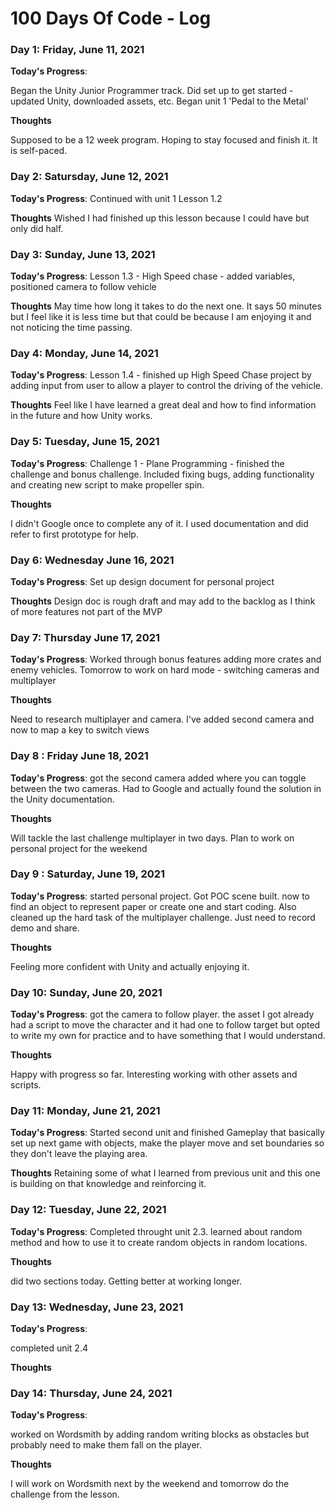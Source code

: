 # 100 Days Of Code - Log


### Day 1: Friday, June 11, 2021

**Today's Progress**: 

Began the Unity Junior Programmer track. Did set up to get started - updated Unity, downloaded assets, etc. Began unit 1 'Pedal to the Metal'

**Thoughts** 

Supposed to be a 12 week program. Hoping to stay focused and finish it. It is self-paced.

### Day 2: Satursday, June 12, 2021

**Today's Progress**:
Continued with unit 1 Lesson 1.2

**Thoughts**
Wished I had finished up this lesson because I could have but only did half. 

### Day 3: Sunday, June 13, 2021

**Today's Progress**:
Lesson 1.3 - High Speed chase - added variables, positioned camera to follow vehicle

**Thoughts**
May time how long it takes to do the next one. It says 50 minutes but I feel like it is less time but that could be because I am enjoying it and not noticing the time passing.

### Day 4: Monday, June 14, 2021

**Today's Progress**:
Lesson 1.4 - finished up High Speed Chase project by adding input from user to allow a player to control the driving of the vehicle.

**Thoughts**
Feel like I have learned a great deal and how to find information in the future and how Unity works.

### Day 5: Tuesday, June 15, 2021

**Today's Progress**:
Challenge 1 - Plane Programming - finished the challenge and bonus challenge. Included fixing bugs, adding functionality and creating new script to make propeller spin.

**Thoughts**

I didn't Google once to complete any of it. I used documentation and did refer to first prototype for help.

### Day 6: Wednesday June 16, 2021

**Today's Progress**:
Set up design document for personal project

**Thoughts**
Design doc is rough draft and may add to the backlog as I think of more features not part of the MVP

### Day 7: Thursday June 17, 2021

**Today's Progress**:
Worked through bonus features adding more crates and enemy vehicles. Tomorrow to work on hard mode - switching cameras and multiplayer

**Thoughts**

Need to research multiplayer and camera. I've added second camera and now to map a key to switch views

### Day 8 : Friday June 18, 2021

**Today's Progress**:
got the second camera added where you can toggle between the two cameras. Had to Google and actually found the solution in the Unity documentation.



**Thoughts**

Will tackle the last challenge multiplayer in two days. Plan to work on personal project for the weekend

### Day 9 : Saturday, June 19, 2021

**Today's Progress**:
started personal project. Got POC scene built. now to find an object to represent paper or create one and start coding. Also cleaned up the hard task of the multiplayer challenge. Just need to record demo and share.

**Thoughts**

Feeling more confident with Unity and actually enjoying it. 

### Day 10: Sunday, June 20, 2021

**Today's Progress**:
got the camera to follow player. the asset I got already had a script to move the character and it had one to follow target but opted to write my own for practice and to have something that I would understand.

**Thoughts**

Happy with progress so far. Interesting working with other assets and scripts. 

### Day 11: Monday, June 21, 2021

**Today's Progress**:
Started second unit and finished Gameplay that basically set up next game with objects, make the player move and set boundaries so they don't leave the playing area.

**Thoughts**
Retaining some of what I learned from previous unit and this one is building on that knowledge and reinforcing it.

### Day 12: Tuesday, June 22, 2021

**Today's Progress**:
Completed throught unit 2.3. learned about random method and how to use it to create random objects in random locations.

**Thoughts**

did two sections today. Getting better at working longer.

### Day 13: Wednesday, June 23, 2021

**Today's Progress**:

completed unit 2.4

**Thoughts**

### Day 14: Thursday, June 24, 2021

**Today's Progress**:

worked on Wordsmith by adding random writing blocks as obstacles but probably need to make them fall on the player.

**Thoughts**

I will work on Wordsmith next by the weekend and tomorrow do the challenge from the lesson.
